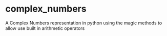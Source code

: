 # complex_numbers
A Complex Numbers representation in python using the magic methods to allow use built in arithmetic operators
